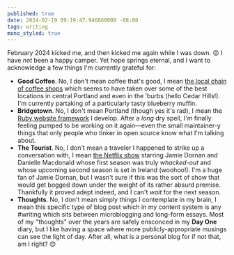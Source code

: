 ```yaml
---
published: true
date: 2024-02-19 09:19:47.946860000 -08:00
tags: writing
mono_styled: true
---
```


February 2024 kicked me, and then kicked me again while I was down. 😡 I have _not_ been a happy camper. Yet hope springs eternal, and I want to acknowledge a few things I'm currently grateful for:

* **Good Coffee**. No, I don't mean coffee that's good, I mean [the local chain of coffee shops](https://goodwith.us/pages/locations) which seems to have taken over some of the best locations in central Portland and even in the ’burbs (hello Cedar Hills!). I'm currently partaking of a particularly tasty blueberry muffin.
* **Bridgetown**. No, I don't mean Portland (though yes it's rad), I mean the [Ruby website framework](https://www.bridgetownrb.com) I develop. After a _long_ dry spell, I'm finally feeling pumped to be working on it again—even the small maintainer-y things that only people who tinker in open source know what I'm talking about. 
* **The Tourist**. No, I don't mean a traveler I happened to strike up a conversation with, I mean [the Netflix show](https://en.wikipedia.org/wiki/The_Tourist_%28TV_series%29) starring Jamie Dornan and Danielle Macdonald whose first season was truly _whacked-out_ and whose upcoming second season is set in Ireland (woohoo!). I'm a huge fan of Jamie Dornan, but I wasn't sure if this was the sort of show that would get bogged down under the weight of its rather absurd premise. Thankfully it proved adept indeed, and I can't _wait_ for the next season.
* **Thoughts**. No, I don't mean simply things I contemplate in my brain, I mean this specific type of blog post which in my content system is any #writing which sits between microblogging and long-form essays. Most of my "thoughts" over the years are safely ensconced in my **Day One** diary, but I like having a space where more publicly-appropriate musings can see the light of day. After all, what is a personal blog for if not that, am I right? 😊
